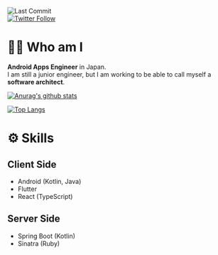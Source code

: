 ![Last Commit](https://img.shields.io/github/last-commit/Kaito-Dogi/Kaito-Dogi)  
[![Twitter Follow](https://img.shields.io/twitter/follow/ich_bin_doggy?style=social)](https://twitter.com/ich_bin_doggy)

# 🙋‍♂️ Who am I
**Android Apps Engineer** in Japan.    
I am still a junior engineer, but I am working to be able to call myself a **software architect**.

[![Anurag's github stats](https://github-readme-stats.vercel.app/api?username=Kaito-Dogi&count_private=true&show_icons=true)](https://github.com/anuraghazra/github-readme-stats)


[![Top Langs](https://github-readme-stats.vercel.app/api/top-langs/?username=Kaito-Dogi&layout=compact&hide=HTML,CSS,MAKEFILE,shell&langs_count=20)](https://github.com/anuraghazra/github-readme-stats)

# :gear: Skills
## Client Side
- Android (Kotlin, Java)
- Flutter
- React (TypeScript)

## Server Side
- Spring Boot (Kotlin)
- Sinatra (Ruby)

